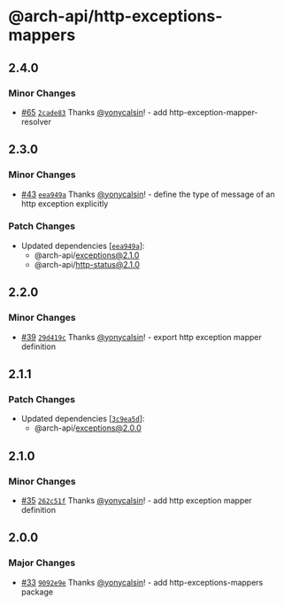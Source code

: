 # @arch-api/http-exceptions-mappers

## 2.4.0

### Minor Changes

- [#65](https://github.com/yonycalsin/arch-api/pull/65) [`2cade83`](https://github.com/yonycalsin/arch-api/commit/2cade837bceb58693f8899caaa448c5c99b3a101) Thanks [@yonycalsin](https://github.com/yonycalsin)! - add http-exception-mapper-resolver

## 2.3.0

### Minor Changes

- [#43](https://github.com/yonycalsin/arch-api/pull/43) [`eea949a`](https://github.com/yonycalsin/arch-api/commit/eea949a58a622c27c1a158a3c7f829d47541ccad) Thanks [@yonycalsin](https://github.com/yonycalsin)! - define the type of message of an http exception explicitly

### Patch Changes

- Updated dependencies [[`eea949a`](https://github.com/yonycalsin/arch-api/commit/eea949a58a622c27c1a158a3c7f829d47541ccad)]:
  - @arch-api/exceptions@2.1.0
  - @arch-api/http-status@2.1.0

## 2.2.0

### Minor Changes

- [#39](https://github.com/yonycalsin/arch-api/pull/39) [`29d419c`](https://github.com/yonycalsin/arch-api/commit/29d419c57b6be81ce512ada60412282ec006319f) Thanks [@yonycalsin](https://github.com/yonycalsin)! - export http exception mapper definition

## 2.1.1

### Patch Changes

- Updated dependencies [[`3c9ea5d`](https://github.com/yonycalsin/arch-api/commit/3c9ea5d21e510f6903f45627773588856aad27d7)]:
  - @arch-api/exceptions@2.0.0

## 2.1.0

### Minor Changes

- [#35](https://github.com/yonycalsin/arch-api/pull/35) [`262c51f`](https://github.com/yonycalsin/arch-api/commit/262c51fd29e6a55318b3ff1fd41be637be822c8e) Thanks [@yonycalsin](https://github.com/yonycalsin)! - add http exception mapper definition

## 2.0.0

### Major Changes

- [#33](https://github.com/yonycalsin/arch-api/pull/33) [`9092e9e`](https://github.com/yonycalsin/arch-api/commit/9092e9efefc8cbe2d009672081782a06dca948a0) Thanks [@yonycalsin](https://github.com/yonycalsin)! - add http-exceptions-mappers package

